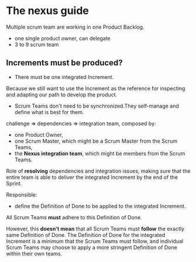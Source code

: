 # The nexus guide

Multiple scrum team are working in one Product Backlog.
- one single product owner, can delegate
- 3 to 9 scrum team

## Increments must be produced?

- There must be one integrated Increment.


Because we still want to use the Increment as the reference for inspecting and adapting our path to develop the product.

- Scrum Teams don't need to be synchronized.They self-manage and define what is best for them.

challenge => dependencies => integration team, composed by:
  - one Product Owner, 
  - one Scrum Master, which might be a Scrum Master from the Scrum Teams,
  - the **Nexus integration team**, which might be members from the Scrum Teams.

Role of **resolving** dependencies and integration issues, making sure that the entire team is able to deliver the integrated Increment by the end of the Sprint.

Responsible:
- define the Definition of Done to be applied to the integrated Increment.

All Scrum Teams **must** adhere to this Definition of Done.

However, this **doesn't mean** that all Scrum Teams must **follow** the exactly same Definition of Done.
The Definition of Done for the integrated Increment is a minimum that the Scrum Teams must follow, and individual Scrum Teams may choose to apply a more stringent Definition of Done within their own teams.
